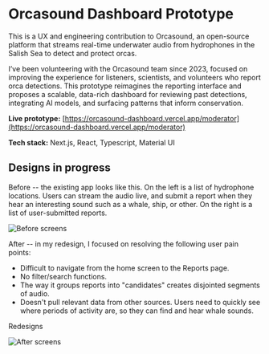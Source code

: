 # Orcasound Dashboard Prototype

This is a UX and engineering contribution to Orcasound, an open-source platform that streams real-time underwater audio from hydrophones in the Salish Sea to detect and protect orcas.

I’ve been volunteering with the Orcasound team since 2023, focused on improving the experience for listeners, scientists, and volunteers who report orca detections. This prototype reimagines the reporting interface and proposes a scalable, data-rich dashboard for reviewing past detections, integrating AI models, and surfacing patterns that inform conservation.

**Live prototype:** [https://orcasound-dashboard.vercel.app/moderator](https://orcasound-dashboard.vercel.app/moderator)

**Tech stack:** Next.js, React, Typescript, Material UI 

## Designs in progress

Before -- the existing app looks like this. On the left is a list of hydrophone locations. Users can stream the audio live, and submit a report when they hear an interesting sound such as a whale, ship, or other. On the right is a list of user-submitted reports.

![Before screens](https://github.com/user-attachments/assets/86dc0f36-38c0-4625-85c7-efa8a25c39ad)


After -- in my redesign, I focused on resolving the following user pain points:
* Difficult to navigate from the home screen to the Reports page.
* No filter/search functions.
* The way it groups reports into "candidates" creates disjointed segments of audio.
* Doesn't pull relevant data from other sources.
Users need to quickly see where periods of activity are, so they can find and hear whale sounds. 

Redesigns

![After screens](https://github.com/user-attachments/assets/df3c6e68-2f46-46ec-b443-25d82bf5e606)
